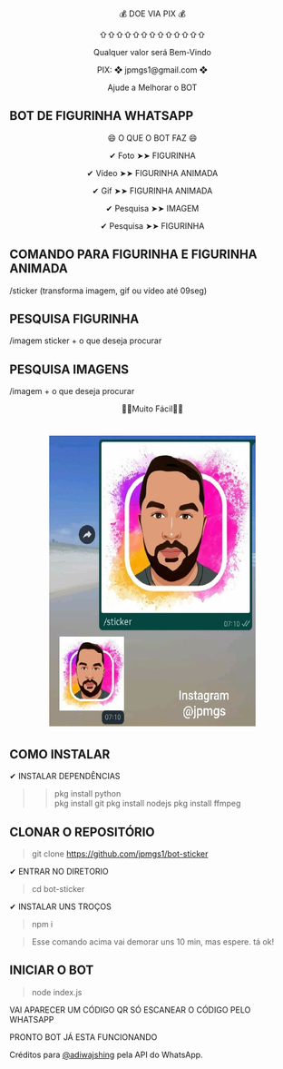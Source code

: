 <p align="center"> 💰 DOE VIA PIX 💰 </p> 
<p align="center">⇧⇧⇧⇧⇧⇧⇧⇧⇧⇧⇧⇧⇧</p>
<p align="center"> Qualquer valor será Bem-Vindo </p>
<p align="center"> PIX: ❖ jpmgs1@gmail.com ❖ </p>
<p align="center"> Ajude a Melhorar o BOT </p>

## BOT DE FIGURINHA WHATSAPP 

<p align="center">😄 O QUE O BOT FAZ 😄

<p align="center">✔ Foto ➤➤ FIGURINHA</p>
<p align="center">✔ Vídeo ➤➤ FIGURINHA ANIMADA</p>
<p align="center">✔ Gif ➤➤ FIGURINHA ANIMADA</p>
<p align="center">✔ Pesquisa ➤➤ IMAGEM</p>
<p align="center">✔ Pesquisa ➤➤ FIGURINHA</p>

## COMANDO PARA FIGURINHA E FIGURINHA ANIMADA  

/sticker (transforma imagem, gif ou vídeo até 09seg)

## PESQUISA FIGURINHA

/imagem sticker + o que deseja procurar

## PESQUISA IMAGENS 

/imagem + o que deseja procurar 

<p align="center">🔰🔰Muito Fácil🔰🔰</p>
 
<h1 align="center">
 
![Screenshot_20201227-221721.png](https://github.com/jpmgs1/bot-sticker/blob/main/Ex.jpg)

</h1>


 
## COMO INSTALAR 

✔ INSTALAR DEPENDÊNCIAS

>>pkg install python  
>>pkg install git 
>>pkg install nodejs 
>>pkg install ffmpeg

## CLONAR O REPOSITÓRIO

> git clone https://github.com/jpmgs1/bot-sticker

✔ ENTRAR NO DIRETORIO

> cd bot-sticker

✔ INSTALAR UNS TROÇOS

> npm i

> Esse comando acima vai demorar uns 10 min, mas espere. tá ok!


## INICIAR O BOT

>node index.js

VAI APARECER UM CÓDIGO QR SÓ ESCANEAR O CÓDIGO PELO WHATSAPP

PRONTO BOT JÁ ESTA FUNCIONANDO

Créditos para [@adiwajshing](https://github.com/adiwajshing/) pela API do WhatsApp. 
